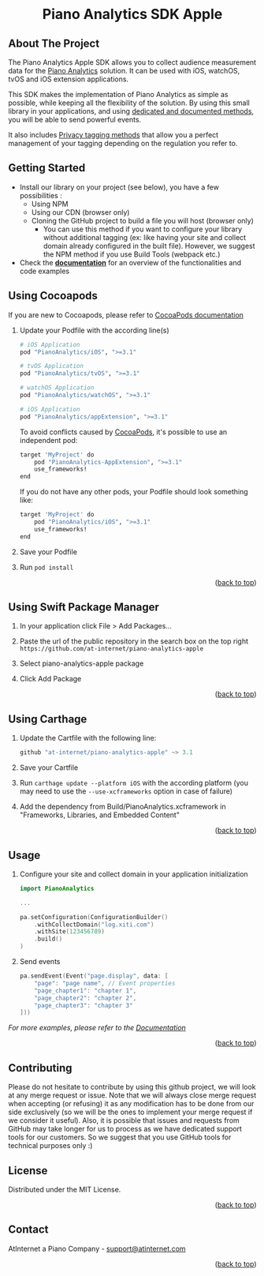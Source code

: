 <div id="top"></div>

<br />
<div align="center">
    <h1 align="center">Piano Analytics SDK Apple</h1>
</div>

<!-- ABOUT THE PROJECT -->
## About The Project


The Piano Analytics Apple SDK allows you to collect audience measurement data for the [Piano Analytics](https://piano.io/product/analytics/) solution.
It can be used with iOS, watchOS, tvOS and iOS extension applications.

This SDK makes the implementation of Piano Analytics as simple as possible, while keeping all the flexibility of the solution. By using this small library in your applications, and using [dedicated and documented methods](https://developers.atinternet-solutions.com/piano-analytics/), you will be able to send powerful events.

It also includes [Privacy tagging methods](https://developers.atinternet-solutions.com/piano-analytics/data-collection/privacy) that allow you a perfect management of your tagging depending on the regulation you refer to.


<!-- GETTING STARTED -->
## Getting Started

- Install our library on your project (see below), you have a few possibilities :
    - Using NPM
    - Using our CDN (browser only)
  - Cloning the GitHub project to build a file you will host (browser only)
    - You can use this method if you want to configure your library without additional tagging (ex: like having your site and collect domain already configured in the built file). However, we suggest the NPM method if you use Build Tools (webpack etc.) 
- Check the <a href="https://developers.atinternet-solutions.com/piano-analytics/"><strong>documentation</strong></a> for an overview of the functionalities and code examples

## Using Cocoapods

If you are new to Cocoapods, please refer to [CocoaPods documentation](https://guides.cocoapods.org/)

1. Update your Podfile with the according line(s)  
    ```sh
    # iOS Application
    pod "PianoAnalytics/iOS", ">=3.1"
    
    # tvOS Application
    pod "PianoAnalytics/tvOS", ">=3.1"
    
    # watchOS Application
    pod "PianoAnalytics/watchOS", ">=3.1"
    
    # iOS Application
    pod "PianoAnalytics/appExtension", ">=3.1"
    ```
    
    To avoid conflicts caused by [CocoaPods](https://github.com/CocoaPods/CocoaPods/issues/8206), it's possible to use an independent pod:
    ```sh
    target 'MyProject' do
        pod "PianoAnalytics-AppExtension", ">=3.1"
        use_frameworks!
    end
    ```
    
    If you do not have any other pods, your Podfile should look something like:
    ```sh
    target 'MyProject' do
        pod "PianoAnalytics/iOS", ">=3.1"
        use_frameworks!
    end
    ```

2. Save your Podfile
 
3. Run `pod install`

<p align="right">(<a href="#top">back to top</a>)</p>

## Using Swift Package Manager

1. In your application click File > Add Packages...

2. Paste the url of the public repository in the search box on the top right `https://github.com/at-internet/piano-analytics-apple`

3. Select piano-analytics-apple package

4. Click Add Package

<p align="right">(<a href="#top">back to top</a>)</p>

## Using Carthage

1. Update the Cartfile with the following line: 
    ```swift
    github "at-internet/piano-analytics-apple" ~> 3.1
    ```
2. Save your Cartfile

3. Run `carthage update --platform iOS` with the according platform (you may need to use the `--use-xcframeworks` option in case of failure)

4. Add the dependency from Build/PianoAnalytics.xcframework in "Frameworks, Libraries, and Embedded Content"

<p align="right">(<a href="#top">back to top</a>)</p>

<!-- USAGE EXAMPLES -->
## Usage

1. Configure your site and collect domain in your application initialization
    ```swift
    import PianoAnalytics
    
    ...
    
    pa.setConfiguration(ConfigurationBuilder()
        .withCollectDomain("log.xiti.com")
        .withSite(123456789)
        .build()
    )
    ```

2. Send events
    ```swift
    pa.sendEvent(Event("page.display", data: [
        "page": "page name", // Event properties
        "page_chapter1": "chapter 1",
        "page_chapter2": "chapter 2",
        "page_chapter3": "chapter 3"
    ]))
    ```

_For more examples, please refer to the [Documentation](https://developers.atinternet-solutions.com/piano-analytics/)_

<p align="right">(<a href="#top">back to top</a>)</p>

<!-- CONTRIBUTING -->
## Contributing

Please do not hesitate to contribute by using this github project, we will look at any merge request or issue. 
Note that we will always close merge request when accepting (or refusing) it as any modification has to be done from our side exclusively (so we will be the ones to implement your merge request if we consider it useful).
Also, it is possible that issues and requests from GitHub may take longer for us to process as we have dedicated support tools for our customers. So we suggest that you use GitHub tools for technical purposes only :)



<!-- LICENSE -->
## License

Distributed under the MIT License.

<p align="right">(<a href="#top">back to top</a>)</p>

<!-- CONTACT -->
## Contact

AtInternet a Piano Company - support@atinternet.com

<p align="right">(<a href="#top">back to top</a>)</p>

